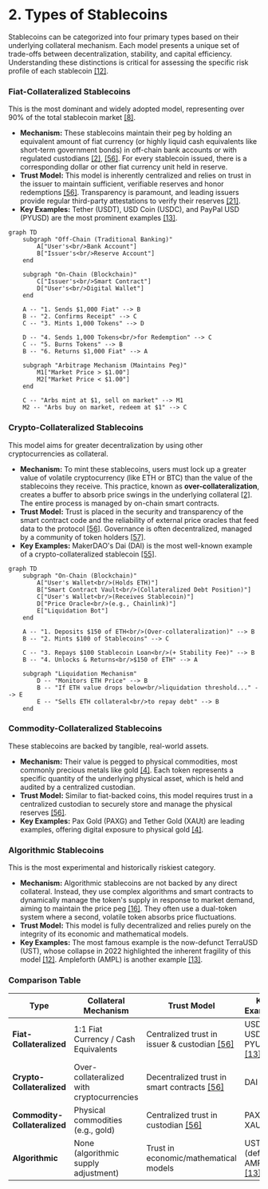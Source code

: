 # 2. Types of Stablecoins

Stablecoins can be categorized into four primary types based on their underlying collateral mechanism. Each model presents a unique set of trade-offs between decentralization, stability, and capital efficiency. Understanding these distinctions is critical for assessing the specific risk profile of each stablecoin [\[12\]](../Resources/10_Central_Bibliography.md#12).

### Fiat-Collateralized Stablecoins

This is the most dominant and widely adopted model, representing over 90% of the total stablecoin market [\[8\]](../Resources/10_Central_Bibliography.md#8).

*   **Mechanism:** These stablecoins maintain their peg by holding an equivalent amount of fiat currency (or highly liquid cash equivalents like short-term government bonds) in off-chain bank accounts or with regulated custodians [\[2\]](../Resources/10_Central_Bibliography.md#2), [\[56\]](../Resources/10_Central_Bibliography.md#56). For every stablecoin issued, there is a corresponding dollar or other fiat currency unit held in reserve.
*   **Trust Model:** This model is inherently centralized and relies on trust in the issuer to maintain sufficient, verifiable reserves and honor redemptions [\[56\]](../Resources/10_Central_Bibliography.md#56). Transparency is paramount, and leading issuers provide regular third-party attestations to verify their reserves [\[21\]](../Resources/10_Central_Bibliography.md#21).
*   **Key Examples:** Tether (USDT), USD Coin (USDC), and PayPal USD (PYUSD) are the most prominent examples [\[13\]](../Resources/10_Central_Bibliography.md#13).

```mermaid
graph TD
    subgraph "Off-Chain (Traditional Banking)"
        A["User's<br/>Bank Account"]
        B["Issuer's<br/>Reserve Account"]
    end

    subgraph "On-Chain (Blockchain)"
        C["Issuer's<br/>Smart Contract"]
        D["User's<br/>Digital Wallet"]
    end

    A -- "1. Sends $1,000 Fiat" --> B
    B -- "2. Confirms Receipt" --> C
    C -- "3. Mints 1,000 Tokens" --> D

    D -- "4. Sends 1,000 Tokens<br/>for Redemption" --> C
    C -- "5. Burns Tokens" --> B
    B -- "6. Returns $1,000 Fiat" --> A

    subgraph "Arbitrage Mechanism (Maintains Peg)"
        M1["Market Price > $1.00"]
        M2["Market Price < $1.00"]
    end

    C -- "Arbs mint at $1, sell on market" --> M1
    M2 -- "Arbs buy on market, redeem at $1" --> C
```

### Crypto-Collateralized Stablecoins

This model aims for greater decentralization by using other cryptocurrencies as collateral.

*   **Mechanism:** To mint these stablecoins, users must lock up a greater value of volatile cryptocurrency (like ETH or BTC) than the value of the stablecoins they receive. This practice, known as **over-collateralization**, creates a buffer to absorb price swings in the underlying collateral [\[2\]](../Resources/10_Central_Bibliography.md#2). The entire process is managed by on-chain smart contracts.
*   **Trust Model:** Trust is placed in the security and transparency of the smart contract code and the reliability of external price oracles that feed data to the protocol [\[56\]](../Resources/10_Central_Bibliography.md#56). Governance is often decentralized, managed by a community of token holders [\[57\]](../Resources/10_Central_Bibliography.md#57).
*   **Key Examples:** MakerDAO's Dai (DAI) is the most well-known example of a crypto-collateralized stablecoin [\[55\]](../Resources/10_Central_Bibliography.md#55).

```mermaid
graph TD
    subgraph "On-Chain (Blockchain)"
        A["User's Wallet<br/>(Holds ETH)"]
        B["Smart Contract Vault<br/>(Collateralized Debt Position)"]
        C["User's Wallet<br/>(Receives Stablecoin)"]
        D["Price Oracle<br/>(e.g., Chainlink)"]
        E["Liquidation Bot"]
    end

    A -- "1. Deposits $150 of ETH<br/>(Over-collateralization)" --> B
    B -- "2. Mints $100 of Stablecoins" --> C

    C -- "3. Repays $100 Stablecoin Loan<br/>(+ Stability Fee)" --> B
    B -- "4. Unlocks & Returns<br/>$150 of ETH" --> A

    subgraph "Liquidation Mechanism"
        D -- "Monitors ETH Price" --> B
        B -- "If ETH value drops below<br/>liquidation threshold..." --> E
        E -- "Sells ETH collateral<br/>to repay debt" --> B
    end
```

### Commodity-Collateralized Stablecoins

These stablecoins are backed by tangible, real-world assets.

*   **Mechanism:** Their value is pegged to physical commodities, most commonly precious metals like gold [\[4\]](../Resources/10_Central_Bibliography.md#4). Each token represents a specific quantity of the underlying physical asset, which is held and audited by a centralized custodian.
*   **Trust Model:** Similar to fiat-backed coins, this model requires trust in a centralized custodian to securely store and manage the physical reserves [\[56\]](../Resources/10_Central_Bibliography.md#56).
*   **Key Examples:** Pax Gold (PAXG) and Tether Gold (XAUt) are leading examples, offering digital exposure to physical gold [\[4\]](../Resources/10_Central_Bibliography.md#4).

### Algorithmic Stablecoins

This is the most experimental and historically riskiest category.

*   **Mechanism:** Algorithmic stablecoins are not backed by any direct collateral. Instead, they use complex algorithms and smart contracts to dynamically manage the token's supply in response to market demand, aiming to maintain the price peg [\[16\]](../Resources/10_Central_Bibliography.md#16). They often use a dual-token system where a second, volatile token absorbs price fluctuations.
*   **Trust Model:** This model is fully decentralized and relies purely on the integrity of its economic and mathematical models.
*   **Key Examples:** The most famous example is the now-defunct TerraUSD (UST), whose collapse in 2022 highlighted the inherent fragility of this model [\[12\]](../Resources/10_Central_Bibliography.md#12). Ampleforth (AMPL) is another example [\[13\]](../Resources/10_Central_Bibliography.md#13).

### Comparison Table

| Type                        | Collateral Mechanism                       | Trust Model                                    | Key Examples             | Primary Advantage        | Primary Disadvantage      |
| --------------------------- | ------------------------------------------ | ---------------------------------------------- | ------------------------ | ------------------------ | ------------------------- |
| **Fiat-Collateralized**     | 1:1 Fiat Currency / Cash Equivalents       | Centralized trust in issuer & custodian [\[56\]](../Resources/10_Central_Bibliography.md#56) | USDT, USDC, PYUSD [\[13\]](../Resources/10_Central_Bibliography.md#13) | High stability, simplicity | Centralization, censorship risk |
| **Crypto-Collateralized**   | Over-collateralized with cryptocurrencies  | Decentralized trust in smart contracts [\[56\]](../Resources/10_Central_Bibliography.md#56)  | DAI [\[55\]](../Resources/10_Central_Bibliography.md#55)               | Decentralization, transparency | Capital inefficiency, volatility risk |
| **Commodity-Collateralized**| Physical commodities (e.g., gold)        | Centralized trust in custodian [\[56\]](../Resources/10_Central_Bibliography.md#56)          | PAXG, XAUt [\[4\]](../Resources/10_Central_Bibliography.md#4)         | Tangible asset backing   | Custody complexity, market risk |
| **Algorithmic**             | None (algorithmic supply adjustment)     | Trust in economic/mathematical models          | UST (defunct), AMPL [\[13\]](../Resources/10_Central_Bibliography.md#13) | High decentralization    | Systemic fragility, high risk |

